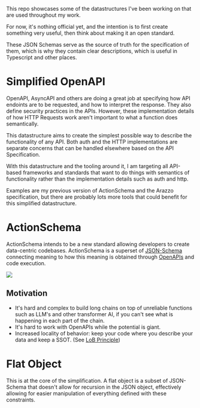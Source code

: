 This repo showcases some of the datastructures I've been working on that are used throughout my work.

For now, it's nothing official yet, and the intention is to first create something very useful, then think about making it an open standard.

These JSON Schemas serve as the source of truth for the specification of them, which is why they contain clear descriptions, which is useful in Typescript and other places.

# Simplified OpenAPI

OpenAPI, AsyncAPI and others are doing a great job at specifying how API endoints are to be requested, and how to interpret the response. They also define security practices in the APIs. However, these implementation details of how HTTP Requests work aren't important to what a function does semantically.

This datastructure aims to create the simplest possible way to describe the functionality of any API. Both auth and the HTTP implementations are separate concerns that can be handled elsewhere based on the API Specification.

With this datastructure and the tooling around it, I am targeting all API-based frameworks and standards that want to do things with semantics of functionality rather than the implementation details such as auth and http.

Examples are my previous version of ActionSchema and the Arazzo specification, but there are probably lots more tools that could benefit for this simplified datastructure.

# ActionSchema

ActionSchema intends to be a new standard allowing developers to create data-centric codebases. ActionSchema is a superset of [JSON-Schema](https://json-schema.org) connecting meaning to how this meaning is obtained through [OpenAPIs](https://www.openapis.org/) and code execution.

![](actionschema.drawio.svg)

## Motivation

- It's hard and complex to build long chains on top of unreliable functions such as LLM's and other transformer AI, if you can't see what is happening in each part of the chain.
- It's hard to work with OpenAPIs while the potential is giant.
- Increased locality of behavior: keep your code where you describe your data and keep a SSOT. (See [LoB Principle](https://htmx.org/essays/locality-of-behaviour/))

# Flat Object

This is at the core of the simplification. A flat object is a subset of JSON-Schema that doesn't allow for recursion in the JSON object, effectively allowing for easier manipulation of everything defined with these constraints.
